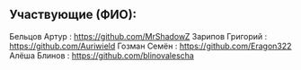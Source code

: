 ﻿## Участвующие (ФИО):

Бельцов Артур : https://github.com/MrShadowZ
Зарипов Григорий : https://github.com/Auriwield
Гозман Семён : https://github.com/Eragon322
Алёша Блинов : https://github.com/blinovalescha
